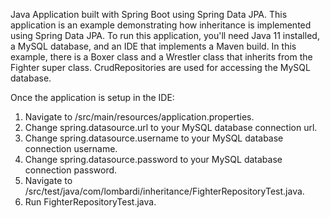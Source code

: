 Java Application built with Spring Boot using Spring Data JPA. This application is an example demonstrating how inheritance is implemented using Spring Data JPA. To run this application, you'll need Java 11 installed, a MySQL database, and an IDE that implements a Maven build. In this example, there is a Boxer class and a Wrestler class that inherits from the Fighter super class. CrudRepositories are used for accessing the MySQL database.

Once the application is setup in the IDE: 
1. Navigate to /src/main/resources/application.properties.
2. Change spring.datasource.url to your MySQL database connection url.
3. Change spring.datasource.username to your MySQL database connection username.
4. Change spring.datasource.password to your MySQL database connection password.
5. Navigate to /src/test/java/com/lombardi/inheritance/FighterRepositoryTest.java.
6. Run FighterRepositoryTest.java.
